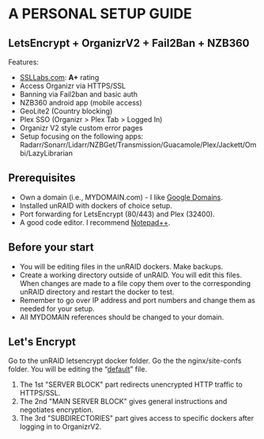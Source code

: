 # A PERSONAL SETUP GUIDE

## LetsEncrypt + OrganizrV2 + Fail2Ban + NZB360
Features:
 - [SSLLabs.com](https://www.ssllabs.com/): **A+** rating
 - Access Organizr via HTTPS/SSL
 - Banning via Fail2ban and basic auth
 - NZB360 android app (mobile access)
 - GeoLite2 (Country blocking)
 - Plex SSO (Organizr > Plex Tab > Logged In)
 - Organizr V2 style custom error pages
 - Setup focusing on the following apps: Radarr/Sonarr/Lidarr/NZBGet/Transmission/Guacamole/Plex/Jackett/Ombi/LazyLibrarian

## Prerequisites
 - Own a domain (i.e., MYDOMAIN.com) - I like [Google Domains](https://domains.google/).
 - Installed unRAID with dockers of choice setup.
 - Port forwarding for LetsEncrypt (80/443) and Plex (32400).
 - A good code editor. I recommend [Notepad++](https://notepad-plus-plus.org/).

## Before your start
 - You will be editing files in the unRAID dockers. Make backups.
 - Create a working directory outside of unRAID. You will edit this files. When changes are made to a file copy them over to the corresponding unRAID directory and restart the docker to test.
 - Remember to go over IP address and port numbers and change them as needed for your setup.
 - All MYDOMAIN references should be changed to your domain.

## Let's Encrypt
Go to the unRAID letsencrypt docker folder. Go the the nginx/site-confs folder. You will be editing the “[default](https://github.com/aircave/OrganizrV2-aircave-SAMPLE/tree/master/unraid-dockers/letsencrypt/nginx/site-confs)” file. 

 1. The 1st "SERVER BLOCK" part redirects unencrypted HTTP traffic to HTTPS/SSL.
 2. The 2nd "MAIN SERVER BLOCK" gives general instructions and negotiates encryption.
 3. The 3rd "SUBDIRECTORIES" part gives access to specific dockers after logging in to OrganizrV2.
